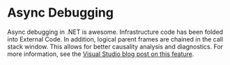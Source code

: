 # Async Debugging

Async debugging in .NET is awesome. Infrastructure code has been folded into External Code. In addition, logical parent frames are chained in the call stack window. This allows for better causality analysis and diagnostics. For more information, see the [Visual Studio blog post on this feature](http://blogs.msdn.com/b/visualstudioalm/archive/2013/07/01/debugging-asynchronous-code-in-visual-studio-2013-call-stack-enhancements.aspx). 


